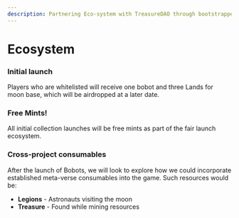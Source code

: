 ```yaml
---
description: Partnering Eco-system with TreasureDAO through bootstrapped liquidity program.
---
```


# Ecosystem

### Initial launch

Players who are whitelisted will receive one bobot and three Lands for moon base, which will be airdropped at a later date.&#x20;

### Free Mints!

All initial collection launches will be free mints as part of the fair launch ecosystem.&#x20;

### Cross-project consumables

After the launch of Bobots, we will look to explore how we could incorporate established meta-verse consumables into the game. Such resources would be:

* **Legions** - Astronauts visiting the moon
* **Treasure** - Found while mining resources

